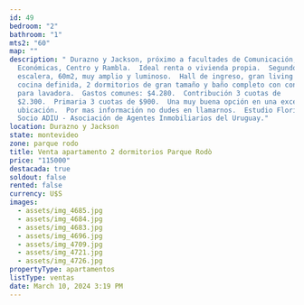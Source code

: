 ```yaml
---
id: 49
bedroom: "2"
bathroom: "1"
mts2: "60"
map: ""
description: " Durazno y Jackson, próximo a facultades de Comunicación, Ciencias
  Económicas, Centro y Rambla.  Ideal renta o vivienda propia.  Segundo piso por
  escalera, 60m2, muy amplio y luminoso.  Hall de ingreso, gran living comedor,
  cocina definida, 2 dormitorios de gran tamaño y baño completo con conexión
  para lavadora.  Gastos comunes: $4.280.  Contribución 3 cuotas de
  $2.300.  Primaria 3 cuotas de $900.  Una muy buena opción en una excelente
  ubicación.  Por mas información no dudes en llamarnos.  Estudio Florida -
  Socio ADIU - Asociación de Agentes Inmobiliarios del Uruguay."
location: Durazno y Jackson
state: montevideo
zone: parque rodo
title: Venta apartamento 2 dormitorios Parque Rodò
price: "115000"
destacada: true
soldout: false
rented: false
currency: U$S
images:
  - assets/img_4685.jpg
  - assets/img_4684.jpg
  - assets/img_4683.jpg
  - assets/img_4696.jpg
  - assets/img_4709.jpg
  - assets/img_4721.jpg
  - assets/img_4726.jpg
propertyType: apartamentos
listType: ventas
date: March 10, 2024 3:19 PM
---
```

